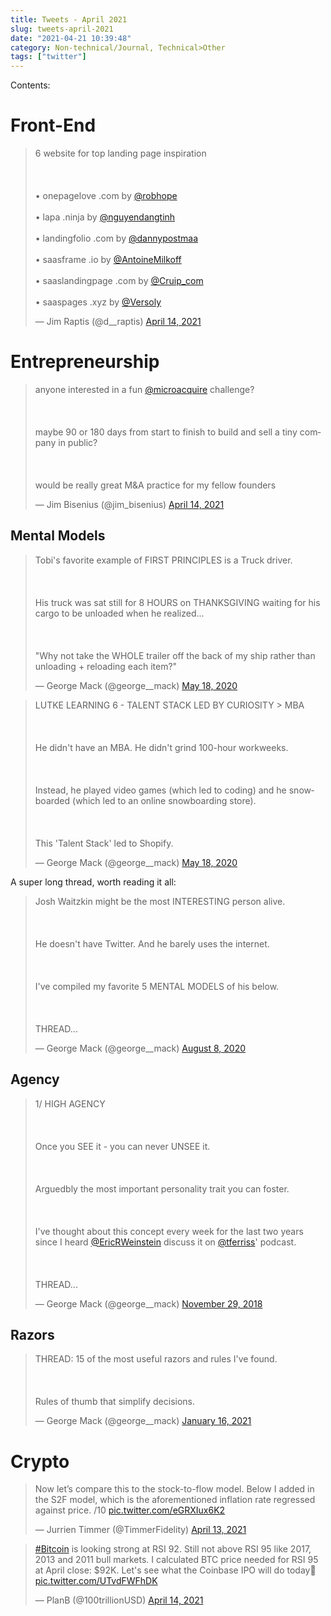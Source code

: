 ```yaml
---
title: Tweets - April 2021
slug: tweets-april-2021
date: "2021-04-21 10:39:48"
category: Non-technical/Journal, Technical>Other
tags: ["twitter"]
---
```


Contents:

<TOCInline toc={props.toc} exclude="Overview" toHeading={2} />

# Front-End

<blockquote className="twitter-tweet"><p lang="en" dir="ltr"> 6 website for top landing page inspiration<br></br><br></br>• onepagelove .com by <a href="https://twitter.com/robhope?ref_src=twsrc%5Etfw">@robhope</a> <br></br>• lapa .ninja by <a href="https://twitter.com/nguyendangtinh?ref_src=twsrc%5Etfw">@nguyendangtinh</a> <br></br>• landingfolio .com by <a href="https://twitter.com/dannypostmaa?ref_src=twsrc%5Etfw">@dannypostmaa</a><br></br>• saasframe .io by <a href="https://twitter.com/AntoineMilkoff?ref_src=twsrc%5Etfw">@AntoineMilkoff</a><br></br>• saaslandingpage .com by <a href="https://twitter.com/Cruip_com?ref_src=twsrc%5Etfw">@Cruip_com</a> <br></br>• saaspages .xyz by <a href="https://twitter.com/Versoly?ref_src=twsrc%5Etfw">@Versoly</a></p>&mdash; Jim Raptis (@d__raptis) <a href="https://twitter.com/d__raptis/status/1382240459288895491?ref_src=twsrc%5Etfw">April 14, 2021</a> </blockquote> <script async src="https://platform.twitter.com/widgets.js" charSet="utf-8"></script>

# Entrepreneurship

<blockquote className="twitter-tweet"><p lang="en" dir="ltr">anyone interested in a fun <a href="https://twitter.com/microacquire?ref_src=twsrc%5Etfw">@microacquire</a> challenge?<br></br><br></br>maybe 90 or 180 days from start to finish to build and sell a tiny company in public?<br></br><br></br>would be really great M&amp;A practice for my fellow founders</p>&mdash; Jim Bisenius (@jim_bisenius) <a href="https://twitter.com/jim_bisenius/status/1382169652403564546?ref_src=twsrc%5Etfw">April 14, 2021</a></blockquote> <script async src="https://platform.twitter.com/widgets.js" charSet="utf-8"></script>

## Mental Models

<blockquote className="twitter-tweet"><p lang="en" dir="ltr">Tobi&#39;s favorite example of FIRST PRINCIPLES is a Truck driver.<br></br><br></br>His truck was sat still for 8 HOURS on THANKSGIVING waiting for his cargo to be unloaded when he realized...<br></br><br></br>&quot;Why not take the WHOLE trailer off the back of my ship rather than unloading + reloading each item?&quot;</p>&mdash; George Mack (@george__mack) <a href="https://twitter.com/george__mack/status/1262509025515786248?ref_src=twsrc%5Etfw">May 18, 2020</a></blockquote> <script async src="https://platform.twitter.com/widgets.js" charSet="utf-8"></script> 
<blockquote className="twitter-tweet"><p lang="en" dir="ltr">LUTKE LEARNING 6 - TALENT STACK LED BY CURIOSITY &gt; MBA <br></br><br></br>He didn&#39;t have an MBA. He didn&#39;t grind 100-hour workweeks. <br></br><br></br>Instead, he played video games (which led to coding) and he snowboarded (which led to an online snowboarding store). <br></br><br></br>This &#39;Talent Stack&#39; led to Shopify.</p>&mdash; George Mack (@george__mack) <a href="https://twitter.com/george__mack/status/1262509059841953801?ref_src=twsrc%5Etfw">May 18, 2020</a></blockquote> <script async src="https://platform.twitter.com/widgets.js" charSet="utf-8"></script>

A super long thread, worth reading it all:

<blockquote className="twitter-tweet"><p lang="en" dir="ltr">Josh Waitzkin might be the most INTERESTING person alive.<br></br><br></br>He doesn&#39;t have Twitter. And he barely uses the internet.<br></br><br></br>I&#39;ve compiled my favorite 5 MENTAL MODELS of his below.<br></br><br></br>THREAD...</p>&mdash; George Mack (@george__mack) <a href="https://twitter.com/george__mack/status/1292206014746558471?ref_src=twsrc%5Etfw">August 8, 2020</a></blockquote> <script async src="https://platform.twitter.com/widgets.js" charSet="utf-8"></script>

## Agency

<blockquote className="twitter-tweet"><p lang="en" dir="ltr">1/ HIGH AGENCY <br></br><br></br>Once you SEE it - you can never UNSEE it. <br></br><br></br>Arguedbly the most important personality trait you can foster. <br></br><br></br>I&#39;ve thought about this concept every week for the last two years since I heard <a href="https://twitter.com/EricRWeinstein?ref_src=twsrc%5Etfw">@EricRWeinstein</a> discuss it on <a href="https://twitter.com/tferriss?ref_src=twsrc%5Etfw">@tferriss</a>&#39; podcast. <br></br><br></br>THREAD...</p>&mdash; George Mack (@george__mack) <a href="https://twitter.com/george__mack/status/1068238562443841538?ref_src=twsrc%5Etfw">November 29, 2018</a></blockquote> <script async src="https://platform.twitter.com/widgets.js" charSet="utf-8"></script>

## Razors

<blockquote className="twitter-tweet"><p lang="en" dir="ltr">THREAD: 15 of the most useful razors and rules I&#39;ve found.<br></br><br></br>Rules of thumb that simplify decisions.</p>&mdash; George Mack (@george__mack) <a href="https://twitter.com/george__mack/status/1350513143387189248?ref_src=twsrc%5Etfw">January 16, 2021</a></blockquote> <script async src="https://platform.twitter.com/widgets.js" charSet="utf-8"></script>

# Crypto

<blockquote className="twitter-tweet"><p lang="en" dir="ltr"> Now let’s compare this to the stock-to-flow model. Below I added in the S2F model, which is the aforementioned inflation rate regressed against price. /10 <a href="https://t.co/eGRXIux6K2">pic.twitter.com/eGRXIux6K2</a></p>&mdash; Jurrien Timmer (@TimmerFidelity) <a href="https://twitter.com/TimmerFidelity/status/1382026424014548995?ref_src=twsrc%5Etfw">April 13, 2021</a></blockquote><script async src="https://platform.twitter.com/widgets.js" charSet="utf-8"></script>

<blockquote className="twitter-tweet"><p lang="en" dir="ltr"><a href="https://twitter.com/hashtag/Bitcoin?src=hash&amp;ref_src=twsrc%5Etfw">#Bitcoin</a> is looking strong at RSI 92. Still not above RSI 95 like 2017, 2013 and 2011 bull markets. I calculated BTC price needed for RSI 95 at April close: $92K. Let&#39;s see what the Coinbase IPO will do today🚀 <a href="https://t.co/UTvdFWFhDK">pic.twitter.com/UTvdFWFhDK</a></p>&mdash; PlanB (@100trillionUSD) <a href="https://twitter.com/100trillionUSD/status/1382282077429719040?ref_src=twsrc%5Etfw">April 14, 2021</a></blockquote> <script async src="https://platform.twitter.com/widgets.js" charSet="utf-8"></script>
